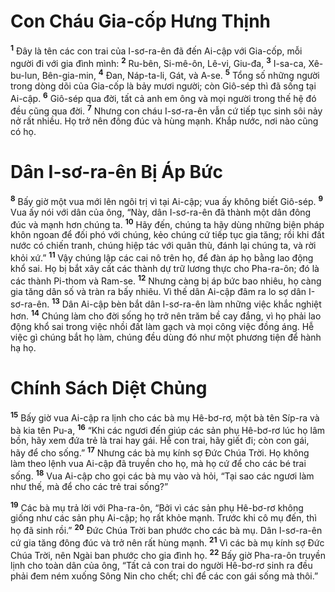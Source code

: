 # Con Cháu Gia-cốp Hưng Thịnh
<sup><b>1</b></sup> Ðây là tên các con trai của I-sơ-ra-ên đã đến Ai-cập với Gia-cốp, mỗi người đi với gia đình mình: <sup><b>2</b></sup> Ru-bên, Si-mê-ôn, Lê-vi, Giu-đa, <sup><b>3</b></sup> I-sa-ca, Xê-bu-lun, Bên-gia-min, <sup><b>4</b></sup> Ðan, Náp-ta-li, Gát, và A-se. <sup><b>5</b></sup> Tổng số những người trong dòng dõi của Gia-cốp là bảy mươi người; còn Giô-sép thì đã sống tại Ai-cập. <sup><b>6</b></sup> Giô-sép qua đời, tất cả anh em ông và mọi người trong thế hệ đó đều cũng qua đời. <sup><b>7</b></sup> Nhưng con cháu I-sơ-ra-ên vẫn cứ tiếp tục sinh sôi nảy nở rất nhiều. Họ trở nên đông đúc và hùng mạnh. Khắp nước, nơi nào cũng có họ.

# Dân I-sơ-ra-ên Bị Áp Bức
<sup><b>8</b></sup> Bấy giờ một vua mới lên ngôi trị vì tại Ai-cập; vua ấy không biết Giô-sép. <sup><b>9</b></sup> Vua ấy nói với dân của ông, “Này, dân I-sơ-ra-ên đã thành một dân đông đúc và mạnh hơn chúng ta. <sup><b>10</b></sup> Hãy đến, chúng ta hãy dùng những biện pháp khôn ngoan để đối phó với chúng, kẻo chúng cứ tiếp tục gia tăng; rồi khi đất nước có chiến tranh, chúng hiệp tác với quân thù, đánh lại chúng ta, và rời khỏi xứ.” <sup><b>11</b></sup> Vậy chúng lập các cai nô trên họ, để đàn áp họ bằng lao động khổ sai. Họ bị bắt xây cất các thành dự trữ lương thực cho Pha-ra-ôn; đó là các thành Pi-thom và Ram-se. <sup><b>12</b></sup> Nhưng càng bị áp bức bao nhiêu, họ càng gia tăng dân số và tràn ra bấy nhiêu. Vì thế dân Ai-cập đâm ra lo sợ dân I-sơ-ra-ên. <sup><b>13</b></sup> Dân Ai-cập bèn bắt dân I-sơ-ra-ên làm những việc khắc nghiệt hơn. <sup><b>14</b></sup> Chúng làm cho đời sống họ trở nên trăm bề cay đắng, vì họ phải lao động khổ sai trong việc nhồi đất làm gạch và mọi công việc đồng áng. Hễ việc gì chúng bắt họ làm, chúng đều dùng đó như một phương tiện để hành hạ họ.

# Chính Sách Diệt Chủng
<sup><b>15</b></sup> Bấy giờ vua Ai-cập ra lịnh cho các bà mụ Hê-bơ-rơ, một bà tên Síp-ra và bà kia tên Pu-a, <sup><b>16</b></sup> “Khi các ngươi đến giúp các sản phụ Hê-bơ-rơ lúc họ lâm bồn, hãy xem đứa trẻ là trai hay gái. Hễ con trai, hãy giết đi; còn con gái, hãy để cho sống.” <sup><b>17</b></sup> Nhưng các bà mụ kính sợ Ðức Chúa Trời. Họ không làm theo lệnh vua Ai-cập đã truyền cho họ, mà họ cứ để cho các bé trai sống. <sup><b>18</b></sup> Vua Ai-cập cho gọi các bà mụ vào và hỏi, “Tại sao các ngươi làm như thế, mà để cho các trẻ trai sống?”

<sup><b>19</b></sup> Các bà mụ trả lời với Pha-ra-ôn, “Bởi vì các sản phụ Hê-bơ-rơ không giống như các sản phụ Ai-cập; họ rất khỏe mạnh. Trước khi cô mụ đến, thì họ đã sinh rồi.” <sup><b>20</b></sup> Ðức Chúa Trời ban phước cho các bà mụ. Dân I-sơ-ra-ên cứ gia tăng đông đúc và trở nên rất hùng mạnh. <sup><b>21</b></sup> Vì các bà mụ kính sợ Ðức Chúa Trời, nên Ngài ban phước cho gia đình họ. <sup><b>22</b></sup> Bấy giờ Pha-ra-ôn truyền lịnh cho toàn dân của ông, “Tất cả con trai do người Hê-bơ-rơ sinh ra đều phải đem ném xuống Sông Nin cho chết; chỉ để các con gái sống mà thôi.”